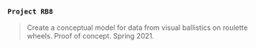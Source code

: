 ### `Project RB8`
> Create a conceptual model for data from visual ballistics on roulette wheels. Proof of concept. Spring 2021.

